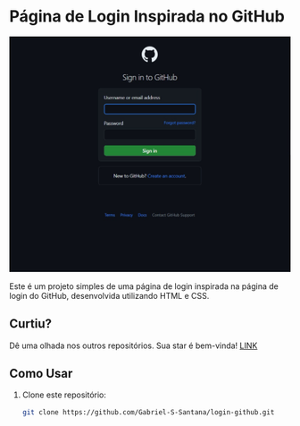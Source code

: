 # Página de Login Inspirada no GitHub

![Screenshot](./assets/screenshot.jpg)

Este é um projeto simples de uma página de login inspirada na página de login do GitHub, desenvolvida utilizando HTML e CSS.

## Curtiu?

Dê uma olhada nos outros repositórios. Sua star é bem-vinda!
[LINK](https://github.com/Gabriel-S-Santana/)

## Como Usar

1. Clone este repositório:

   ```bash
   git clone https://github.com/Gabriel-S-Santana/login-github.git
